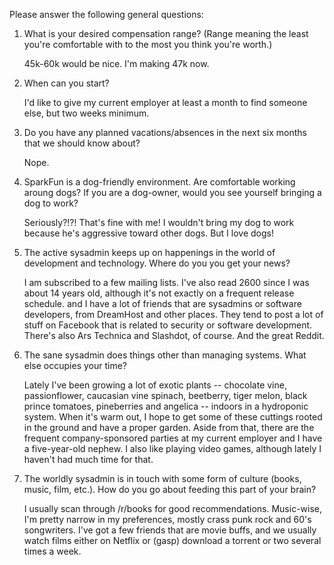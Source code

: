 Please answer the following general questions:

1. What is your desired compensation range? (Range meaning the least you're comfortable with to the most you think you're worth.)

	45k-60k would be nice. I'm making 47k now.

2. When can you start?
	
	I'd like to give my current employer at least a month to find someone else, but two weeks minimum.

3. Do you have any planned vacations/absences in the next six months that we should know about?

	Nope.

4. SparkFun is a dog-friendly environment. Are comfortable working aroung dogs? If you are a dog-owner, would you see yourself bringing a dog to work?

	Seriously?!?! That's fine with me! I wouldn't bring my dog to work because he's aggressive toward other dogs. But I love dogs!

5. The active sysadmin keeps up on happenings in the world of development and technology. Where do you you get your news?

	I am subscribed to a few mailing lists. I've also read 2600 since I was about 14 years old, although it's not exactly on a frequent release schedule.  and I have a lot of friends that are sysadmins or software developers, from DreamHost and other places. They tend to post a lot of stuff on Facebook that is related to security or software development. There's also Ars Technica and Slashdot, of course.  And the great Reddit.

6. The sane sysadmin does things other than managing systems. What else occupies your time?

	Lately I've been growing a lot of exotic plants -- chocolate vine, passionflower, caucasian vine spinach, beetberry, tiger melon, black prince tomatoes, pineberries and angelica -- indoors in a hydroponic system. When it's warm out, I hope to get some of these cuttings rooted in the ground and have a proper garden. Aside from that, there are the frequent company-sponsored parties at my current employer and I have a five-year-old nephew. I also like playing video games, although lately I haven't had much time for that.

7. The worldly sysadmin is in touch with some form of culture (books, music, film, etc.). How do you go about feeding this part of your brain?

	I usually scan through /r/books for good recommendations. Music-wise, I'm pretty narrow in my preferences, mostly crass punk rock and 60's songwriters.
	I've got a few friends that are movie buffs, and we usually watch films either on Netflix or (gasp) download a torrent or two several times a week.
